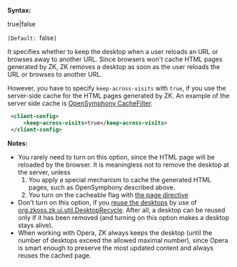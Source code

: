 **Syntax:**

<keep-across-visits>true|false</keep-across-visits>

`[Default: `false`]`

It specifies whether to keep the desktop when a user reloads an URL or
browses away to another URL. Since browsers won't cache HTML pages
generated by ZK, ZK removes a desktop as soon as the user reloads the
URL or browses to another URL.

However, you have to specify `keep-across-visits` with `true`, if you
use the server-side cache for the HTML pages generated by ZK. An example
of the server side cache is [OpenSymphony CacheFilter](http://www.opensymphony.com/oscache/wiki/CacheFilter.html).

```xml
 <client-config>
     <keep-across-visits>true</keep-across-visits>
 </client-config>
```

**Notes:**

- You rarely need to turn on this option, since the HTML page will be
  reloaded by the browser. It is meaningless not to remove the desktop
  at the server, unless
  1.  You apply a special mechanism to cache the generated HTML pages,
      such as OpenSymphony described above.
  2.  You turn on the cacheable flag with [the page directive](ZUML_Reference/ZUML/Processing_Instructions/page)
- Don't turn on this option, if you [reuse the desktops]({{site.baseurl}}/zk_dev_ref/performance_tips/reuse_desktops)
  by use of
  [org.zkoss.zk.ui.util.DesktopRecycle](https://www.zkoss.org/javadoc/latest/zk/org/zkoss/zk/ui/util/DesktopRecycle.html).
  After all, a desktop can be reused only if it has been removed (and
  turning on this option makes a desktop stays alive).
- When working with Opera, ZK always keeps the desktop (until the number
  of desktops exceed the allowed maximal number), since Opera is smart
  enough to preserve the most updated content and always reuses the
  cached page.


